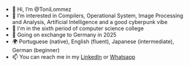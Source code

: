 - 👋 Hi, I’m @ToniLommez
- 👀 I’m interested in Compilers, Operational System, Image Processing and Analysis, Artificial Intelligence and a good cyberpunk vibe
- 🌱 I'm in the sixth period of computer science college
- 🚀 Going on exchange to Germany in 2025
- 🌍 Portuguese (native), English (fluent), Japanese (intermediate), German (beginner)
- 📫 You can reach me in my [LinkedIn](https://www.linkedin.com/in/mlommez/) or [Whatsapp](https://wa.me/5531996251859)
